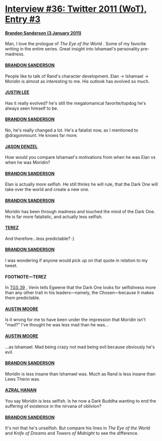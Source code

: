 # [Interview #36: Twitter 2011 (WoT), Entry #3](https://www.theoryland.com/intvmain.php?i=36#3)

#### [Brandon Sanderson (3 January 2011)](http://twitter.com/BrandonSandrson/status/22028786652422144)

Man, I love the prologue of
*The Eye of the World*
. Some of my favorite writing in the entire series. Great insight into Ishamael's personality pre-madness.

#### [BRANDON SANDERSON](http://twitter.com/BrandonSandrson/status/22029268426956800)

People like to talk of Rand's character development. Elan -> Ishamael -> Moridin is almost as interesting to me. His outlook has evolved so much.

#### [JUSTIN LEE](http://twitter.comevanchooly/status/22036469870759936)

Has it really evolved? he's still the megalomanical favorite/topdog he's always seen himself to be.

#### [BRANDON SANDERSON](http://twitter.com/BrandonSandrson/status/22040987345883136)

No, he's really changed a lot. He's a fatalist now, as I mentioned to @dragonmount. He knows far more.

#### [JASON DENZEL](http://twitter.com/dragonmount/status/22037696142639104)

How would you compare Ishamael's motivations from when he was Elan vs when he was Moridin?

#### [BRANDON SANDERSON](http://twitter.com/BrandonSandrson/status/22040423891476480)

Elan is actually more selfish. He still thinks he will rule, that the Dark One will take over the world and create a new one.

#### [BRANDON SANDERSON](http://twitter.com/BrandonSandrson/status/22040602807894017)

Moridin has been through madness and touched the mind of the Dark One. He is far more fatalistic, and actually less selfish.

#### [TEREZ](http://twitter.com/Terez27/status/22128869569994753)

And therefore...less predictable? :)

#### [BRANDON SANDERSON](http://twitter.com/BrandonSandrson/status/22141314476810240)

I was wondering if anyone would pick up on that quote in relation to my tweet.

#### FOOTNOTE—TEREZ

In
[TGS 39](http://encyclopaedia-wot.org/books/tgs/ch13.html)
, Verin tells Egwene that the Dark One looks for selfishness more than any other trait in his leaders—namely, the Chosen—because it makes them predictable.

#### [AUSTIN MOORE](http://twitter.com/Southpaw2014/status/22087662022168576)

Is it wrong for me to have been under the impression that Moridin isn't "mad?" I've thought he was less mad than he was...

#### [AUSTIN MOORE](http://twitter.com/Southpaw2014/status/22087771598360577)

...as Ishamael. Mad being crazy not mad being evil because obviously he's evil.

#### [BRANDON SANDERSON](http://twitter.com/BrandonSandrson/status/22126974826717184)

Moridin is less insane than Ishamael was. Much as Rand is less insane than Lews Therin was.

#### [AZRAL HANAN](http://twitter.com/Azral_Joe/status/22233473087442944)

You say Moridin is less selfish. Is he now a Dark Buddha wanting to end the suffering of existence in the nirvana of oblivion?

#### [BRANDON SANDERSON](http://twitter.com/BrandonSandrson/status/22396403380654081)

It's not that he's unselfish. But compare his lines in
*The Eye of the World*
and
*Knife of Dreams*
and
*Towers of Midnight*
to see the difference.

